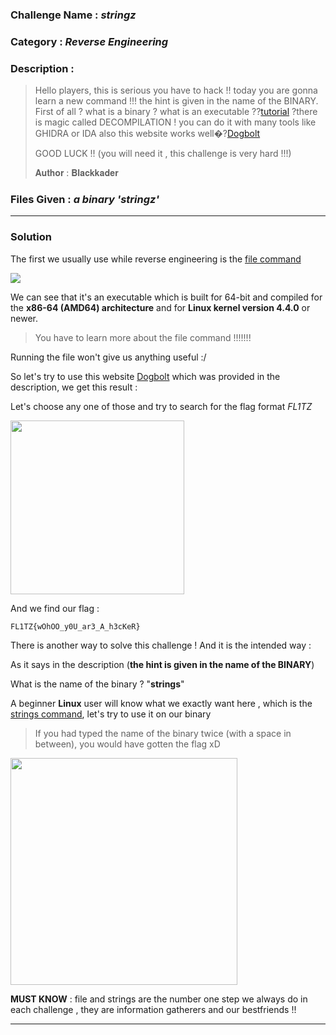 ### **Challenge Name :** _stringz_

### **Category :** _Reverse Engineering_

### **Description :**

> Hello players, this is serious you have to hack !! today you are gonna learn a new command !!! the hint is given in the name of the BINARY. First of all ? what is a binary ? what is an executable ??[tutorial](https://www.youtube.com/watch?v=WnqOhgI_8wA)
> ?there is magic called DECOMPILATION ! you can do it with many tools like GHIDRA or IDA also this website works well�?[Dogbolt](https://dogbolt.org/)
> 
> GOOD LUCK !! (you will need it , this challenge is very hard !!!)
>
> 𝐀𝐮𝐭𝐡𝐨𝐫 : 𝐁𝐥𝐚𝐜𝐤𝐤𝐚𝐝𝐞𝐫

### **Files Given :** _a binary 'stringz'_

---

### **Solution**

The first we usually use while reverse engineering is the [file command](https://www.geeksforgeeks.org/file-command-in-linux-with-examples/)

![](https://private-user-images.githubusercontent.com/144800528/413027304-538e4a9d-b53a-4617-9620-da1e060a0e96.png?jwt=eyJhbGciOiJIUzI1NiIsInR5cCI6IkpXVCJ9.eyJpc3MiOiJnaXRodWIuY29tIiwiYXVkIjoicmF3LmdpdGh1YnVzZXJjb250ZW50LmNvbSIsImtleSI6ImtleTUiLCJleHAiOjE3Mzk0NzM2OTAsIm5iZiI6MTczOTQ3MzM5MCwicGF0aCI6Ii8xNDQ4MDA1MjgvNDEzMDI3MzA0LTUzOGU0YTlkLWI1M2EtNDYxNy05NjIwLWRhMWUwNjBhMGU5Ni5wbmc_WC1BbXotQWxnb3JpdGhtPUFXUzQtSE1BQy1TSEEyNTYmWC1BbXotQ3JlZGVudGlhbD1BS0lBVkNPRFlMU0E1M1BRSzRaQSUyRjIwMjUwMjEzJTJGdXMtZWFzdC0xJTJGczMlMkZhd3M0X3JlcXVlc3QmWC1BbXotRGF0ZT0yMDI1MDIxM1QxOTAzMTBaJlgtQW16LUV4cGlyZXM9MzAwJlgtQW16LVNpZ25hdHVyZT03YjIwOWVhNmJkYzYyNzYzOTA3NGNmMDYyZmEyM2E3M2VkOTJjZWZjOTU2NWIwYmIwYzhlNzU3YTdjOTdjNDljJlgtQW16LVNpZ25lZEhlYWRlcnM9aG9zdCJ9.SBeRZMUYtj0RUHXnKiBmhH3AH1JLLLVXHOovOiY7DDs)

We can see that it's an executable which is built for 64-bit and compiled for the **x86-64 (AMD64) architecture** and for **Linux kernel version 4.4.0** or newer.

> You have to learn more about the file command !!!!!!!

Running the file won't give us anything useful :/ 

So let's try  to use this website [Dogbolt](https://dogbolt.org/) which was provided in the description, we get this result :

<img src="https://private-user-images.githubusercontent.com/144800528/413027336-6b8340d8-a48f-452a-8ceb-b9b1967ffde4.png?jwt=eyJhbGciOiJIUzI1NiIsInR5cCI6IkpXVCJ9.eyJpc3MiOiJnaXRodWIuY29tIiwiYXVkIjoicmF3LmdpdGh1YnVzZXJjb250ZW50LmNvbSIsImtleSI6ImtleTUiLCJleHAiOjE3Mzk0NzM2OTAsIm5iZiI6MTczOTQ3MzM5MCwicGF0aCI6Ii8xNDQ4MDA1MjgvNDEzMDI3MzM2LTZiODM0MGQ4LWE0OGYtNDUyYS04Y2ViLWI5YjE5NjdmZmRlNC5wbmc_WC1BbXotQWxnb3JpdGhtPUFXUzQtSE1BQy1TSEEyNTYmWC1BbXotQ3JlZGVudGlhbD1BS0lBVkNPRFlMU0E1M1BRSzRaQSUyRjIwMjUwMjEzJTJGdXMtZWFzdC0xJTJGczMlMkZhd3M0X3JlcXVlc3QmWC1BbXotRGF0ZT0yMDI1MDIxM1QxOTAzMTBaJlgtQW16LUV4cGlyZXM9MzAwJlgtQW16LVNpZ25hdHVyZT1kNjQzZjczMDg5NjJlNTk0YTAxZWE4ZDkxY2EyMWE2NzM5MzgxOTU2NDNhNDQzOWNiMjQzY2Q0N2Y3NDQ4ODI4JlgtQW16LVNpZ25lZEhlYWRlcnM9aG9zdCJ9.5dQsIkDhwbWkw_fWDxRAso-6pW9oZ7Fsh2p42Nj8DxU" title="" alt="" data-align="center">Let's choose any one of those and try to search for the flag format _FL1TZ_

<img title="" src="https://private-user-images.githubusercontent.com/144800528/413027326-c3a3c135-f853-40bf-8f8a-a61953ced8b8.png?jwt=eyJhbGciOiJIUzI1NiIsInR5cCI6IkpXVCJ9.eyJpc3MiOiJnaXRodWIuY29tIiwiYXVkIjoicmF3LmdpdGh1YnVzZXJjb250ZW50LmNvbSIsImtleSI6ImtleTUiLCJleHAiOjE3Mzk0NzM2OTAsIm5iZiI6MTczOTQ3MzM5MCwicGF0aCI6Ii8xNDQ4MDA1MjgvNDEzMDI3MzI2LWMzYTNjMTM1LWY4NTMtNDBiZi04ZjhhLWE2MTk1M2NlZDhiOC5wbmc_WC1BbXotQWxnb3JpdGhtPUFXUzQtSE1BQy1TSEEyNTYmWC1BbXotQ3JlZGVudGlhbD1BS0lBVkNPRFlMU0E1M1BRSzRaQSUyRjIwMjUwMjEzJTJGdXMtZWFzdC0xJTJGczMlMkZhd3M0X3JlcXVlc3QmWC1BbXotRGF0ZT0yMDI1MDIxM1QxOTAzMTBaJlgtQW16LUV4cGlyZXM9MzAwJlgtQW16LVNpZ25hdHVyZT1iN2NmODEzY2UyNTc2YWUzZjFhZWNkNjY3ODY2MmQ4NGY4ZDgzODQxY2Q5Y2E0NDFiNzg4YWFjMDkyMTc1ZTVjJlgtQW16LVNpZ25lZEhlYWRlcnM9aG9zdCJ9.HFhsR6nvoOUB1uvtNFSo3-a9-6FmaSW2X5GU7K8j0x4" alt="" width="278" data-align="center">

And we find our flag : 

```
FL1TZ{wOhOO_y0U_ar3_A_h3cKeR}
```

There is another way to solve this challenge ! And it is the intended way :

As it says in the description (**the hint is given in the name of the BINARY**)

What is the name of the binary ? "**strings**" 

A beginner **Linux** user will know what we exactly want here , which is the [strings command](https://www.ibm.com/docs/en/aix/7.2?topic=s-strings-command), let's try to use it on our binary 

> If you had typed the name of the binary twice (with a space in between), you would have gotten the flag xD

<img title="" src="https://private-user-images.githubusercontent.com/144800528/413027307-2661ad06-0bf2-47d6-8191-f3d20fdd3e2f.png?jwt=eyJhbGciOiJIUzI1NiIsInR5cCI6IkpXVCJ9.eyJpc3MiOiJnaXRodWIuY29tIiwiYXVkIjoicmF3LmdpdGh1YnVzZXJjb250ZW50LmNvbSIsImtleSI6ImtleTUiLCJleHAiOjE3Mzk0NzM2OTAsIm5iZiI6MTczOTQ3MzM5MCwicGF0aCI6Ii8xNDQ4MDA1MjgvNDEzMDI3MzA3LTI2NjFhZDA2LTBiZjItNDdkNi04MTkxLWYzZDIwZmRkM2UyZi5wbmc_WC1BbXotQWxnb3JpdGhtPUFXUzQtSE1BQy1TSEEyNTYmWC1BbXotQ3JlZGVudGlhbD1BS0lBVkNPRFlMU0E1M1BRSzRaQSUyRjIwMjUwMjEzJTJGdXMtZWFzdC0xJTJGczMlMkZhd3M0X3JlcXVlc3QmWC1BbXotRGF0ZT0yMDI1MDIxM1QxOTAzMTBaJlgtQW16LUV4cGlyZXM9MzAwJlgtQW16LVNpZ25hdHVyZT1jNDZiNGEyYTMzNjJiMWYwMzkzNzkyOTg5NDljMWE0ZjA5MzIwNTJkNzExMDAwMTk3NWJhYjhiZTIzZDAwMjY4JlgtQW16LVNpZ25lZEhlYWRlcnM9aG9zdCJ9.h84q7RGqh9fF-m2op5Ro_iC1gjPwlFDlKluPd_sOwv8" alt="" width="363" data-align="center">

**MUST KNOW** : file and strings are the number one step we always do in each challenge , they are information gatherers and our bestfriends !!

---
